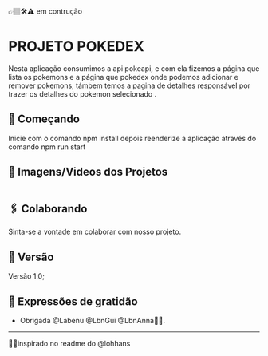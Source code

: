 👉🏽🛠⚠ em contrução

# PROJETO POKEDEX

Nesta aplicação consumimos a api pokeapi, e com ela fizemos a página que lista os pokemons e a página que pokedex onde podemos adicionar e remover pokemons, támbem temos a pagina de detalhes responsável por trazer os detalhes do pokemon selecionado .

## 🚀 Começando

Inicie com o comando
npm install
depois reenderize a aplicação através do comando
npm run start

## 📸 Imagens/Videos dos Projetos

<img src="">

## 🖇️ Colaborando

Sinta-se a vontade em colaborar com nosso projeto.

## 📌 Versão

Versão 1.0;

## 🎁 Expressões de gratidão

* Obrigada @Labenu @LbnGui @LbnAnna📢🤓.

---
🤝🏽inspirado no readme do @lohhans